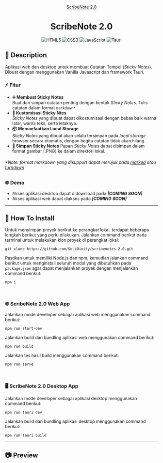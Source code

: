 <div align="center">
  
  [ScribeNote 2.0](https://github.com/SoLiDinity/scribenote)
  
</div>

<div align="center">
  
  # ScribeNote 2.0
  
</div>

<div align="center">  
  
  ![HTML5](https://img.shields.io/badge/html5-%23E34F26.svg?style=for-the-badge&logo=html5&logoColor=white)
  ![CSS3](https://img.shields.io/badge/css3-%231572B6.svg?style=for-the-badge&logo=css3&logoColor=white)
  ![JavaScript](https://img.shields.io/badge/javascript-%23323330.svg?style=for-the-badge&logo=javascript&logoColor=%23F7DF1E)
  ![Tauri](https://img.shields.io/badge/tauri-%2324C8DB.svg?style=for-the-badge&logo=tauri&logoColor=%23FFFFFF)
   
</div>

## 📄 Description
Aplikasi web dan desktop untuk membuat Catatan Tempel (<i>Sticky Notes</i>). Dibuat dengan menggunakan Vanilla Javascript dan framework Tauri.

### ⚡ Fitur
- <strong>➕ Membuat Sticky Notes</strong>  
Buat dan simpan catatan penting dengan bentuk <i>Sticky Notes</i>. Tulis catatan dalam format `markdown*`
- <strong>🛃 Kustomisasi Sticky Ntes</strong>  
<i>Sticky Notes</i> yang dibuat dapat dikostumisasi dengan bebas baik warna latar, warna teks, serta letaknya.
- <strong>📦 Memanfaatkan Local Storage</strong>  
<i>Sticky Notes</i> yang dibuat akan selalu tersimpan pada <i>local storage</i> browser secara otomatis, dengan begitu catatan tidak akan hilang.
- <strong>💾 Simpan Sticky Notes</strong>
Papan <i>Sticky Notes</i> dapat disimpan dalam format gambar (.PNG) ke dalam direktori lokal.

###### <i>*Note: format markdown yang disupport dapat merujuk pada [marked](https://github.com/markedjs/marked) atau [turndown](https://github.com/mixmark-io/turndown)</i>


### 🌐 Demo
- Akses aplikasi desktop dapat didownload pada _**[COMING SOON]**_
- Akses aplikasi web dapat diakses pada _**[COMING SOON]**_

<hr>

## 📄 How To Install
Untuk menyimpan proyek berikut ke perangkat lokal, terdapat beberapa langkah berikut yang perlu dilakukan. Jalankan command berikut pada terminal untuk melakukan klon proyek di perangkat lokal:
```
git clone https://github.com/SoLiDinity/scribenotes-2.0.git
```

Pastikan untuk memiliki Node.js dan npm, kemudian jalankan command berikut untuk menginstall seluruh modul yang dibutuhkan pada `package.json` agar dapat menjalankan proyek dengan menjalankan command berikut:
```
npm i
```

<br>

### 🌐 ScribeNote 2.0 Web App
Jalankan mode developer sebagai aplikasi web menggunakan command berikut:
```
npm run start-dev
```

Jalankan build dan bundling aplikasi web menggunakan command berikut:
```
npm run build
```

Jalankan tes hasil build menggunakan command berikut:
```
npm run serve
```

<br>

### 🖥️ ScribeNote 2.0 Desktop App
Jalankan mode developer sebagai aplikasi desktop menggunakan command berikut:
```
npm run tauri dev
```

Jalankan build dan bundling aplikasi desktop menggunakan command berikut:
```
npm run tauri build
```

<hr>

## 📷 Preview

